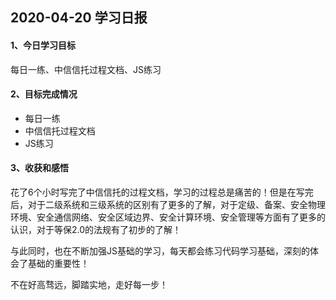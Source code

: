 ## 2020-04-20 学习日报

#### 1、今日学习目标

每日一练、中信信托过程文档、JS练习

#### 2、目标完成情况

- 每日一练
- 中信信托过程文档
- JS练习

#### 3、收获和感悟

花了6个小时写完了中信信托的过程文档，学习的过程总是痛苦的！但是在写完后，对于二级系统和三级系统的区别有了更多的了解，对于定级、备案、安全物理环境、安全通信网络、安全区域边界、安全计算环境、安全管理等方面有了更多的认识，对于等保2.0的法规有了初步的了解！



与此同时，也在不断加强JS基础的学习，每天都会练习代码学习基础，深刻的体会了基础的重要性！

不在好高骛远，脚踏实地，走好每一步！

